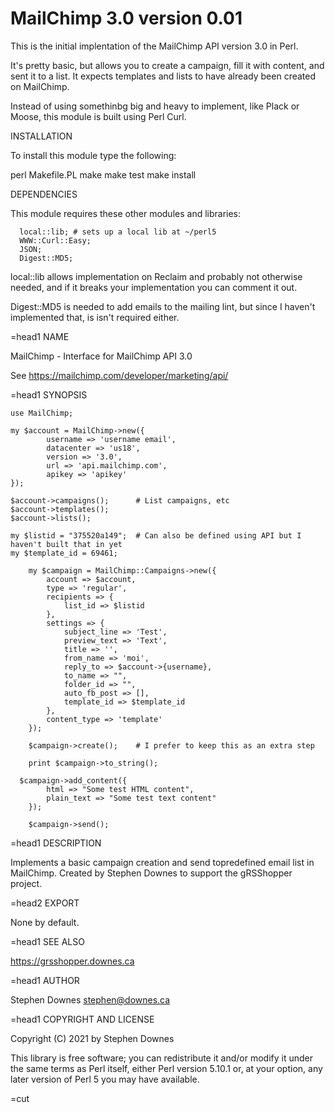 MailChimp 3.0 version 0.01
======================

This is the initial implentation of the MailChimp API version 3.0 in Perl.

It's pretty basic, but allows you to create a campaign, fill it with content,
and sent it to a list. It expects templates and lists to have already been
created on MailChimp.

Instead of using somethinbg big and heavy to implement, like Plack or Moose,
this module is built using Perl Curl. 

INSTALLATION

To install this module type the following:

   perl Makefile.PL
   make
   make test
   make install

DEPENDENCIES

This module requires these other modules and libraries:

```
  local::lib; # sets up a local lib at ~/perl5
  WWW::Curl::Easy;
  JSON;
  Digest::MD5;
```

local::lib allows implementation on Reclaim and probably not otherwise needed,
and if it breaks your implementation you can comment it out.

Digest::MD5 is needed to add emails to the mailing lint, but since I haven't implemented
that, is isn't required either.


=head1 NAME

MailChimp - Interface for MailChimp API 3.0

See https://mailchimp.com/developer/marketing/api/

=head1 SYNOPSIS

```
use MailChimp;

my $account = MailChimp->new({
		username => 'username email',
		datacenter => 'us18',
		version => '3.0',
		url => 'api.mailchimp.com',
		apikey => 'apikey'
});

$account->campaigns();      # List campaigns, etc
$account->templates();
$account->lists();

my $listid = "375520a149";  # Can also be defined using API but I haven't built that in yet
my $template_id = 69461;

	my $campaign = MailChimp::Campaigns->new({
		account => $account,
		type => 'regular',
		recipients => {
		    list_id => $listid
	    },
		settings => {
		    subject_line => 'Test',
		    preview_text => 'Text',
		    title => '',
		    from_name => 'moi',
		    reply_to => $account->{username},
		    to_name => "",
		    folder_id => "",
		    auto_fb_post => [],
		    template_id => $template_id
		},
		content_type => 'template'
	});
  
	$campaign->create();    # I prefer to keep this as an extra step 

	print $campaign->to_string();

  $campaign->add_content({
		html => "Some test HTML content",
		plain_text => "Some test text content"
	});

	$campaign->send();

```
=head1 DESCRIPTION

Implements a basic campaign creation and send topredefined email list in MailChimp.
Created by Stephen Downes to support the gRSShopper project.

=head2 EXPORT

None by default.

=head1 SEE ALSO

https://grsshopper.downes.ca

=head1 AUTHOR

Stephen Downes <lt>stephen@downes.ca<gt>

=head1 COPYRIGHT AND LICENSE

Copyright (C) 2021 by Stephen Downes

This library is free software; you can redistribute it and/or modify
it under the same terms as Perl itself, either Perl version 5.10.1 or,
at your option, any later version of Perl 5 you may have available.


=cut



